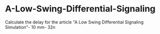 # A-Low-Swing-Differential-Signaling
Calculate the delay for the article "A Low Swing Differential Signaling Simulation"- 10 mm- 32n
